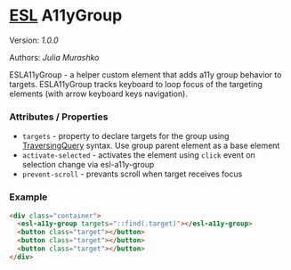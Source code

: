 # [ESL](https://exadel-inc.github.io/esl/) A11yGroup

Version: _1.0.0_

Authors: _Julia Murashko_

<a name="intro"></a>

ESLA11yGroup - a helper custom element that adds a11y group behavior to targets.
ESLA11yGroup tracks keyboard to loop focus of the targeting elements (with arrow keyboard keys navigation).

### Attributes / Properties

- `targets` - property to declare targets for the group using [TraversingQuery](https://exadel-inc.github.io/esl/utils/esl-traversing-query/) syntax. Use group parent element as a base element
- `activate-selected` - activates the element using `click` event on selection change via esl-a11y-group
- `prevent-scroll` - prevants scroll when target receives focus

### Example

```html
<div class="container">
  <esl-a11y-group targets="::find(.target)"></esl-a11y-group>
  <button class="target"></button>
  <button class="target"></button>
  <button class="target"></button>
</div>
```
